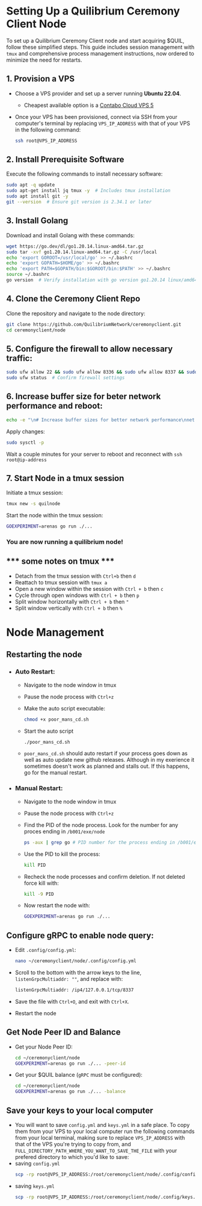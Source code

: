 
# Setting Up a Quilibrium Ceremony Client Node

To set up a Quilibrium Ceremony Client node and start acquiring $QUIL, follow these simplified steps. This guide includes session management with `tmux` and comprehensive process management instructions, now ordered to minimize the need for restarts.

## 1. Provision a VPS

- Choose a VPS provider and set up a server running **Ubuntu 22.04**.
  - Cheapest available option is a [Contabo Cloud VPS 5]( https://contabo.com/en/vps/cloud-vps-5/?image=ubuntu.323&qty=1&contract=1&storage-type=vps-5-500-gb-nvme
  )

- Once your VPS has been provisioned, connect via SSH from your computer's terminal by replacing `VPS_IP_ADDRESS` with that of your VPS in the following command:
  ```bash
  ssh root@VPS_IP_ADDRESS
  ```

## 2. Install Prerequisite Software

Execute the following commands to install necessary software:

  ```bash
  sudo apt -q update
  sudo apt-get install jq tmux -y  # Includes tmux installation
  sudo apt install git -y
  git --version  # Ensure git version is 2.34.1 or later
  ```

## 3. Install Golang

Download and install Golang with these commands:

  ```bash
  wget https://go.dev/dl/go1.20.14.linux-amd64.tar.gz
  sudo tar -xvf go1.20.14.linux-amd64.tar.gz -C /usr/local
  echo 'export GOROOT=/usr/local/go' >> ~/.bashrc
  echo 'export GOPATH=$HOME/go' >> ~/.bashrc
  echo 'export PATH=$GOPATH/bin:$GOROOT/bin:$PATH' >> ~/.bashrc
  source ~/.bashrc
  go version  # Verify installation with go version go1.20.14 linux/amd64
  ```

## 4. Clone the Ceremony Client Repo

Clone the repository and navigate to the node directory:

```bash
git clone https://github.com/QuilibriumNetwork/ceremonyclient.git
cd ceremonyclient/node
```

## 5. Configure the firewall to allow necessary traffic:

  ```bash
  sudo ufw allow 22 && sudo ufw allow 8336 && sudo ufw allow 8337 && sudo ufw allow 8338 && sudo ufw allow 8317 && sudo ufw allow 8316 && sudo ufw enable
  sudo ufw status  # Confirm firewall settings
  ```

## 6. Increase buffer size for beter network performance and reboot:

  ```bash
  echo -e "\n# Increase buffer sizes for better network performance\nnet.core.rmem_max=600000000\nnet.core.wmem_max=600000000" | sudo tee -a /etc/sysctl.conf > /dev/null && sudo sysctl -p
  ```
Apply changes:

  ```bash
  sudo sysctl -p
  ```
Wait a couple minutes for your server to reboot and reconnect with `ssh root@ip-address`

## 7. Start Node in a tmux session

Initiate a tmux session:

```bash
tmux new -s quilnode
```

Start the node within the tmux session:

```bash
GOEXPERIMENT=arenas go run ./...
```

### You are now running a quilibrium node!

## *** some notes on tmux ***

- Detach from the tmux session with `Ctrl+b` then `d` 
- Reattach to tmux session with `tmux a`
- Open a new window within the session with `Ctrl + b` then `c`
- Cycle through open windows with `Ctrl + b` then `p`
- Split window horizontally with `Ctrl + b` then `"`
- Split window vertically with `Ctrl + b` then `%`

# Node Management

## Restarting the node
- ### Auto Restart:

  - Navigate to the node window in tmux
  - Pause the node process with `Ctrl+z`
  - Make the auto script executable:

    ```bash
    chmod +x poor_mans_cd.sh
    ```
  - Start the auto script
    ```bash
    ./poor_mans_cd.sh
    ```
  - `poor_mans_cd.sh` should auto restart if your process goes down as well as auto update new github releases. Although in my exerience it sometimes doesn't work as planned and stalls out. If this happens, go for the manual restart.
- ### Manual Restart:

  - Navigate to the node window in tmux
  - Pause the node process with `Ctrl+z`
  - Find the PID of the node process. Look for the number for any proces ending in `/b001/exe/node `
    ```bash
    ps -aux | grep go # PID number for the process ending in /b001/exe/node
    ```
  - Use the PID to kill the process:
    ```bash
    kill PID
    ```
  - Recheck the node processes and confirm deletion. If not deleted force kill with:
    ```bash
    kill -9 PID
    ```
  - Now restart the node with:

    ```bash
    GOEXPERIMENT=arenas go run ./...
    ```

## Configure gRPC to enable node query:

- Edit `.config/config.yml`:

  ```bash
  nano ~/ceremonyclient/node/.config/config.yml
  ```
- Scroll to the bottom with the arrow keys to the line, `listenGrpcMultiaddr: ""`, and replace with:
  ```bash
  listenGrpcMultiaddr: /ip4/127.0.0.1/tcp/8337
  ```
- Save the file with `Ctrl+O`, and exit with `Ctrl+X`.
- Restart the node


## Get Node Peer ID and Balance

- Get your Node Peer ID:

  ```bash
  cd ~/ceremonyclient/node
  GOEXPERIMENT=arenas go run ./... -peer-id
  ```
- Get your $QUIL balance (`gRPC` must be configured):

  ```bash
  cd ~/ceremonyclient/node
  GOEXPERIMENT=arenas go run ./... -balance
  ```

## Save your keys to your local computer
- You will want to save `config.yml` and `keys.yml` in a safe place. To copy them from your VPS to your local computer run the following commands from your local terminal, making sure to replace `VPS_IP_ADDRESS` with that of the VPS you're trying to copy from, and `FULL_DIRECTORY_PATH_WHERE_YOU_WANT_TO_SAVE_THE_FILE` with your prefered directory to which you'd like to save:
- saving `config.yml`
  ```bash
  scp -rp root@VPS_IP_ADDRESS:/root/ceremonyclient/node/.config/config.yml /FULL_DIRECTORY_PATH_WHERE_YOU_WANT_TO_SAVE_THE_FILE
  ```
- saving `keys.yml`
  ```bash
  scp -rp root@VPS_IP_ADDRESS:/root/ceremonyclient/node/.config/keys.yml /FULL_DIRECTORY_PATH_WHERE_YOU_WANT_TO_SAVE_THE_FILE
  ```